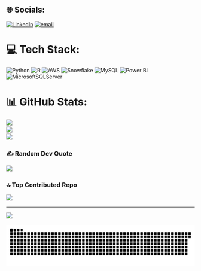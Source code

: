 
## 🌐 Socials:
[![LinkedIn](https://img.shields.io/badge/LinkedIn-%230077B5.svg?logo=linkedin&logoColor=white)](https://linkedin.com/in/https://www.linkedin.com/in/madhukumar-v-737415181?utm_source=share&utm_campaign=share_via&utm_content=profile&utm_medium=android_app) [![email](https://img.shields.io/badge/Email-D14836?logo=gmail&logoColor=white)](mailto:madhu8323@gmail.com) 

# 💻 Tech Stack:
![Python](https://img.shields.io/badge/python-3670A0?style=for-the-badge&logo=python&logoColor=ffdd54) ![R](https://img.shields.io/badge/r-%23276DC3.svg?style=for-the-badge&logo=r&logoColor=white) ![AWS](https://img.shields.io/badge/AWS-%23FF9900.svg?style=for-the-badge&logo=amazon-aws&logoColor=white) ![Snowflake](https://img.shields.io/badge/snowflake-%2329B5E8.svg?style=for-the-badge&logo=snowflake&logoColor=white) ![MySQL](https://img.shields.io/badge/mysql-4479A1.svg?style=for-the-badge&logo=mysql&logoColor=white) ![Power Bi](https://img.shields.io/badge/power_bi-F2C811?style=for-the-badge&logo=powerbi&logoColor=black) ![MicrosoftSQLServer](https://img.shields.io/badge/Microsoft%20SQL%20Server-CC2927?style=for-the-badge&logo=microsoft%20sql%20server&logoColor=white)
# 📊 GitHub Stats:
![](https://github-readme-stats.vercel.app/api?username=MadhukumarV&theme=dark&hide_border=false&include_all_commits=false&count_private=false)<br/>
![](https://github-readme-streak-stats.herokuapp.com/?user=MadhukumarV&theme=dark&hide_border=false)<br/>
![](https://github-readme-stats.vercel.app/api/top-langs/?username=MadhukumarV&theme=dark&hide_border=false&include_all_commits=false&count_private=false&layout=compact)

### ✍️ Random Dev Quote
![](https://quotes-github-readme.vercel.app/api?type=horizontal&theme=radical)

### 🔝 Top Contributed Repo
![](https://github-contributor-stats.vercel.app/api?username=MadhukumarV&limit=5&theme=dark&combine_all_yearly_contributions=true)

---
[![](https://visitcount.itsvg.in/api?id=MadhukumarV&icon=0&color=0)](https://visitcount.itsvg.in)

<picture>
  <source media="(prefers-color-scheme: dark)" srcset="https://raw.githubusercontent.com/MadhukumarV/MadhukumarV/output/github-snake-dark.svg" />
  <source media="(prefers-color-scheme: light)" srcset="https://raw.githubusercontent.com/MadhukumarV/MadhukumarV/output/github-snake.svg" />
  <img alt="github-snake" src="https://raw.githubusercontent.com/MadhukumarV/MadhukumarV/output/github-snake.svg" />
</picture><!-- Proudly created with GPRM ( https://gprm.itsvg.in ) -->

<!--
**MadhukumarV/MadhukumarV** is a ✨ _special_ ✨ repository because its `README.md` (this file) appears on your GitHub profile.

Here are some ideas to get you started:

- 🔭 I’m currently working on ...
- 🌱 I’m currently learning ...
- 👯 I’m looking to collaborate on ...
- 🤔 I’m looking for help with ...
- 💬 Ask me about ...
- 📫 How to reach me: ...
- 😄 Pronouns: ...
- ⚡ Fun fact: ...
-->
